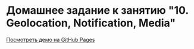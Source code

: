 

# Домашнее задание к занятию "10. Geolocation, Notification, Media"

[Посмотреть демо на GitHub Pages](https://fedoweb.github.io/ahj-media-homework/)
